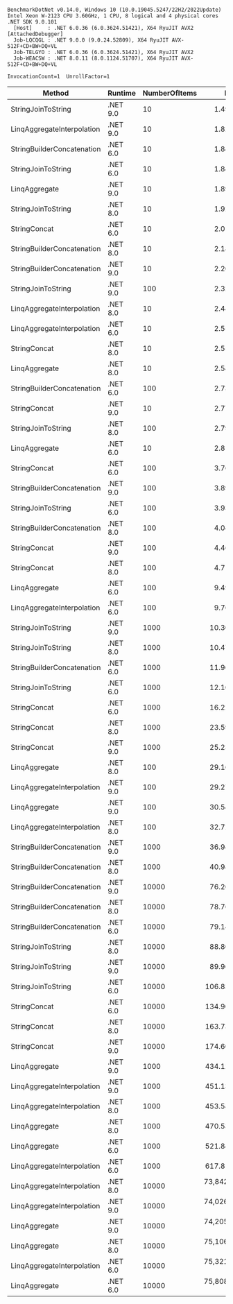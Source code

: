 ```

BenchmarkDotNet v0.14.0, Windows 10 (10.0.19045.5247/22H2/2022Update)
Intel Xeon W-2123 CPU 3.60GHz, 1 CPU, 8 logical and 4 physical cores
.NET SDK 9.0.101
  [Host]     : .NET 6.0.36 (6.0.3624.51421), X64 RyuJIT AVX2 [AttachedDebugger]
  Job-LQCQGL : .NET 9.0.0 (9.0.24.52809), X64 RyuJIT AVX-512F+CD+BW+DQ+VL
  Job-TELGYO : .NET 6.0.36 (6.0.3624.51421), X64 RyuJIT AVX2
  Job-WEACSW : .NET 8.0.11 (8.0.1124.51707), X64 RyuJIT AVX-512F+CD+BW+DQ+VL

InvocationCount=1  UnrollFactor=1  

```
| Method                     | Runtime  | NumberOfItems | Mean          | Error         | StdDev        | Median        | Rank | Gen0        | Gen1       | Gen2       | Allocated   |
|--------------------------- |--------- |-------------- |--------------:|--------------:|--------------:|--------------:|-----:|------------:|-----------:|-----------:|------------:|
| StringJoinToString         | .NET 9.0 | 10            |      1.491 μs |     0.0742 μs |     0.2176 μs |      1.500 μs |    1 |           - |          - |          - |       528 B |
| LinqAggregateInterpolation | .NET 9.0 | 10            |      1.821 μs |     0.0805 μs |     0.2361 μs |      1.750 μs |    2 |           - |          - |          - |      1168 B |
| StringBuilderConcatenation | .NET 6.0 | 10            |      1.842 μs |     0.0757 μs |     0.2171 μs |      1.800 μs |    2 |           - |          - |          - |      1112 B |
| StringJoinToString         | .NET 6.0 | 10            |      1.848 μs |     0.0666 μs |     0.1932 μs |      1.800 μs |    2 |           - |          - |          - |       768 B |
| LinqAggregate              | .NET 9.0 | 10            |      1.895 μs |     0.0912 μs |     0.2661 μs |      1.850 μs |    2 |           - |          - |          - |      1168 B |
| StringJoinToString         | .NET 8.0 | 10            |      1.926 μs |     0.0763 μs |     0.2189 μs |      1.900 μs |    2 |           - |          - |          - |       528 B |
| StringConcat               | .NET 6.0 | 10            |      2.017 μs |     0.0744 μs |     0.2181 μs |      2.000 μs |    2 |           - |          - |          - |       808 B |
| StringBuilderConcatenation | .NET 8.0 | 10            |      2.181 μs |     0.1152 μs |     0.3360 μs |      2.100 μs |    2 |           - |          - |          - |       872 B |
| StringBuilderConcatenation | .NET 9.0 | 10            |      2.208 μs |     0.0933 μs |     0.2602 μs |      2.100 μs |    2 |           - |          - |          - |       872 B |
| StringJoinToString         | .NET 9.0 | 100           |      2.320 μs |     0.0910 μs |     0.2612 μs |      2.300 μs |    2 |           - |          - |          - |      1424 B |
| LinqAggregateInterpolation | .NET 8.0 | 10            |      2.489 μs |     0.1493 μs |     0.4136 μs |      2.350 μs |    2 |           - |          - |          - |      1208 B |
| LinqAggregateInterpolation | .NET 6.0 | 10            |      2.550 μs |     0.1226 μs |     0.3377 μs |      2.500 μs |    2 |           - |          - |          - |      1448 B |
| StringConcat               | .NET 8.0 | 10            |      2.559 μs |     0.0949 μs |     0.2693 μs |      2.550 μs |    2 |           - |          - |          - |       568 B |
| LinqAggregate              | .NET 8.0 | 10            |      2.586 μs |     0.1204 μs |     0.3375 μs |      2.500 μs |    2 |           - |          - |          - |      1208 B |
| StringBuilderConcatenation | .NET 6.0 | 100           |      2.736 μs |     0.0717 μs |     0.2102 μs |      2.700 μs |    2 |           - |          - |          - |      3120 B |
| StringConcat               | .NET 9.0 | 10            |      2.776 μs |     0.1751 μs |     0.4968 μs |      2.700 μs |    2 |           - |          - |          - |       568 B |
| StringJoinToString         | .NET 8.0 | 100           |      2.798 μs |     0.1039 μs |     0.2913 μs |      2.700 μs |    2 |           - |          - |          - |      1424 B |
| LinqAggregate              | .NET 6.0 | 10            |      2.816 μs |     0.2641 μs |     0.7789 μs |      2.400 μs |    2 |           - |          - |          - |      1448 B |
| StringConcat               | .NET 6.0 | 100           |      3.768 μs |     0.1257 μs |     0.3312 μs |      3.700 μs |    3 |           - |          - |          - |      1704 B |
| StringBuilderConcatenation | .NET 9.0 | 100           |      3.893 μs |     0.1271 μs |     0.3748 μs |      3.750 μs |    3 |           - |          - |          - |      2880 B |
| StringJoinToString         | .NET 6.0 | 100           |      3.934 μs |     0.4734 μs |     1.3809 μs |      3.100 μs |    3 |           - |          - |          - |      1664 B |
| StringBuilderConcatenation | .NET 8.0 | 100           |      4.049 μs |     0.1691 μs |     0.4771 μs |      3.900 μs |    3 |           - |          - |          - |      2880 B |
| StringConcat               | .NET 9.0 | 100           |      4.460 μs |     0.0942 μs |     0.2146 μs |      4.400 μs |    4 |           - |          - |          - |      1464 B |
| StringConcat               | .NET 8.0 | 100           |      4.712 μs |     0.0939 μs |     0.2339 μs |      4.700 μs |    5 |           - |          - |          - |      1464 B |
| LinqAggregate              | .NET 6.0 | 100           |      9.496 μs |     0.1868 μs |     0.4754 μs |      9.300 μs |    6 |           - |          - |          - |     53648 B |
| LinqAggregateInterpolation | .NET 6.0 | 100           |      9.767 μs |     0.1739 μs |     0.3046 μs |      9.700 μs |    6 |           - |          - |          - |     53648 B |
| StringJoinToString         | .NET 9.0 | 1000          |     10.300 μs |     0.2016 μs |     0.1787 μs |     10.250 μs |    6 |           - |          - |          - |     10424 B |
| StringJoinToString         | .NET 8.0 | 1000          |     10.473 μs |     0.1999 μs |     0.1870 μs |     10.400 μs |    6 |           - |          - |          - |     10424 B |
| StringBuilderConcatenation | .NET 6.0 | 1000          |     11.967 μs |     0.2420 μs |     0.4043 μs |     11.800 μs |    7 |           - |          - |          - |     27768 B |
| StringJoinToString         | .NET 6.0 | 1000          |     12.100 μs |     0.1467 μs |     0.1301 μs |     12.050 μs |    7 |           - |          - |          - |     10664 B |
| StringConcat               | .NET 6.0 | 1000          |     16.223 μs |     0.3243 μs |     0.4439 μs |     16.000 μs |    8 |           - |          - |          - |     10704 B |
| StringConcat               | .NET 8.0 | 1000          |     23.595 μs |     1.0490 μs |     3.0096 μs |     25.000 μs |    9 |           - |          - |          - |     10464 B |
| StringConcat               | .NET 9.0 | 1000          |     25.238 μs |     1.0963 μs |     3.1099 μs |     25.850 μs |    9 |           - |          - |          - |     10464 B |
| LinqAggregate              | .NET 8.0 | 100           |     29.162 μs |     4.0689 μs |    11.9973 μs |     36.250 μs |   10 |           - |          - |          - |     53408 B |
| LinqAggregateInterpolation | .NET 9.0 | 100           |     29.270 μs |     4.2450 μs |    11.6921 μs |     35.300 μs |   10 |           - |          - |          - |     53368 B |
| LinqAggregate              | .NET 9.0 | 100           |     30.547 μs |     4.8489 μs |    14.2971 μs |     36.400 μs |   10 |           - |          - |          - |     53080 B |
| LinqAggregateInterpolation | .NET 8.0 | 100           |     32.727 μs |     5.1895 μs |    15.3013 μs |     37.600 μs |   10 |           - |          - |          - |     53408 B |
| StringBuilderConcatenation | .NET 9.0 | 1000          |     36.949 μs |     3.3651 μs |     9.7090 μs |     40.750 μs |   10 |           - |          - |          - |     27528 B |
| StringBuilderConcatenation | .NET 8.0 | 1000          |     40.983 μs |     3.9663 μs |    11.4437 μs |     42.500 μs |   10 |           - |          - |          - |     27528 B |
| StringBuilderConcatenation | .NET 9.0 | 10000         |     76.203 μs |     1.4456 μs |     1.3522 μs |     76.150 μs |   11 |           - |          - |          - |    213672 B |
| StringBuilderConcatenation | .NET 8.0 | 10000         |     78.762 μs |     1.2422 μs |     1.0373 μs |     78.700 μs |   11 |           - |          - |          - |    213960 B |
| StringBuilderConcatenation | .NET 6.0 | 10000         |     79.147 μs |     1.4127 μs |     2.4368 μs |     78.600 μs |   11 |           - |          - |          - |    214200 B |
| StringJoinToString         | .NET 8.0 | 10000         |     88.800 μs |     1.0067 μs |     0.8406 μs |     88.900 μs |   12 |           - |          - |          - |    100424 B |
| StringJoinToString         | .NET 9.0 | 10000         |     89.962 μs |     0.3676 μs |     0.3070 μs |     89.900 μs |   12 |           - |          - |          - |    100136 B |
| StringJoinToString         | .NET 6.0 | 10000         |    106.838 μs |     1.5191 μs |     1.2686 μs |    107.200 μs |   13 |           - |          - |          - |    100664 B |
| StringConcat               | .NET 6.0 | 10000         |    134.908 μs |     2.4791 μs |     1.9355 μs |    135.300 μs |   14 |           - |          - |          - |    100704 B |
| StringConcat               | .NET 8.0 | 10000         |    163.738 μs |     1.1471 μs |     0.9579 μs |    163.700 μs |   15 |           - |          - |          - |    100464 B |
| StringConcat               | .NET 9.0 | 10000         |    174.608 μs |     0.8831 μs |     0.6895 μs |    174.600 μs |   16 |           - |          - |          - |    100464 B |
| LinqAggregate              | .NET 9.0 | 1000          |    434.127 μs |     8.6494 μs |    15.3744 μs |    430.800 μs |   17 |   1000.0000 |          - |          - |   5030080 B |
| LinqAggregateInterpolation | .NET 9.0 | 1000          |    451.132 μs |     8.8787 μs |    20.7538 μs |    448.100 μs |   17 |   1000.0000 |          - |          - |   5030080 B |
| LinqAggregateInterpolation | .NET 8.0 | 1000          |    453.585 μs |     9.0187 μs |    21.0809 μs |    449.600 μs |   17 |   1000.0000 |          - |          - |   5030408 B |
| LinqAggregate              | .NET 8.0 | 1000          |    470.533 μs |    10.7091 μs |    30.5536 μs |    465.850 μs |   17 |   1000.0000 |          - |          - |   5030120 B |
| LinqAggregate              | .NET 6.0 | 1000          |    521.840 μs |    15.4472 μs |    45.0603 μs |    518.400 μs |   18 |   1000.0000 |  1000.0000 |          - |   5030648 B |
| LinqAggregateInterpolation | .NET 6.0 | 1000          |    617.813 μs |    37.8029 μs |   107.2405 μs |    593.000 μs |   19 |   1000.0000 |          - |          - |   5030648 B |
| LinqAggregateInterpolation | .NET 8.0 | 10000         | 73,842.871 μs |   717.0348 μs |   635.6327 μs | 73,822.650 μs |   20 | 125000.0000 | 44000.0000 | 43000.0000 | 500314856 B |
| LinqAggregateInterpolation | .NET 9.0 | 10000         | 74,026.807 μs | 1,026.6459 μs |   960.3252 μs | 74,024.800 μs |   20 | 125000.0000 | 44000.0000 | 43000.0000 | 500314528 B |
| LinqAggregate              | .NET 9.0 | 10000         | 74,205.527 μs | 1,281.4789 μs | 1,198.6962 μs | 73,776.400 μs |   20 | 125000.0000 | 44000.0000 | 43000.0000 | 500314816 B |
| LinqAggregate              | .NET 8.0 | 10000         | 75,106.610 μs | 1,226.9790 μs | 1,798.4901 μs | 75,008.900 μs |   20 | 125000.0000 | 44000.0000 | 43000.0000 | 500314520 B |
| LinqAggregateInterpolation | .NET 6.0 | 10000         | 75,321.300 μs | 1,232.4848 μs | 1,152.8670 μs | 75,358.600 μs |   20 | 125000.0000 | 44000.0000 | 43000.0000 | 500315096 B |
| LinqAggregate              | .NET 6.0 | 10000         | 75,808.492 μs | 1,469.0842 μs | 2,010.8992 μs | 75,132.400 μs |   20 | 125000.0000 | 44000.0000 | 43000.0000 | 500315096 B |
